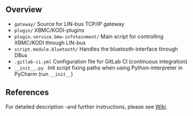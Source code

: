 ## Overview

- `gateway/` Source for LIN-bus TCP/IP gateway
- `plugin/` XBMC/KODI-plugins
 - `plugin.service.bmw-infotainment/` Main script for controlling XBMC/KODI through LIN-bus
 - `script.module.bluetooth/` Handles the bluetooth-interface through DBus
- `.gitlab-ci.yml` Configuration file for GitLab CI (continuous integration)
- `__init__.py ` Init script fixing paths when using Python-interpreter in PyCharm (run `__init__`)

## References
 For detailed description -and further instructions, please see [Wiki](http://git.one-infiniteloop.com/larsa/bmw-infotainment/wikis/home).

